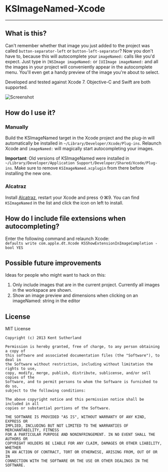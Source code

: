 # KSImageNamed-Xcode
---

## What is this?

Can't remember whether that image you just added to the project was called `button-separator-left` or `button-left-separator`? Now you don't have to, because this will autocomplete your `imageNamed:` calls like you'd expect. Just type in `[NSImage imageNamed:` or `[UIImage imageNamed:` and all the images in your project will conveniently appear in the autocomplete menu. You'll even get a handy preview of the image you're about to select.

Developed and tested against Xcode 7. Objective-C and Swift are both supported.

![Screenshot](https://raw.github.com/ksuther/KSImageNamed-Xcode/master/screenshot.gif)

## How do I use it?

### Manually

Build the KSImageNamed target in the Xcode project and the plug-in will automatically be installed in `~/Library/Developer/Xcode/Plug-ins`. Relaunch Xcode and `imageNamed:` will magically start autocompleting your images.

**Important**: Old versions of KSImageNamed were installed in `~/Library/Developer/Application Support/Developer/Shared/Xcode/Plug-ins`. Make sure to remove `KSImageNamed.xcplugin` from there before installing the new one.

### Alcatraz

Install [Alcatraz](http://alcatraz.io/), restart your Xcode and press ⇧⌘9. You can find `KSImageNamed` in the list and click the icon on left to install.

## How do I include file extensions when autocompleting?

Enter the following command and relaunch Xcode:  
`defaults write com.apple.dt.Xcode KSShowExtensionInImageCompletion -bool YES`

## Possible future improvements

Ideas for people who might want to hack on this:

1. Only include images that are in the current project. Currently all images in the workspace are shown.
2. Show an image preview and dimensions when clicking on an imageNamed: string in the editor

## License

MIT License

    Copyright (c) 2013 Kent Sutherland
    
    Permission is hereby granted, free of charge, to any person obtaining a copy of
    this software and associated documentation files (the "Software"), to deal in
    the Software without restriction, including without limitation the rights to use,
    copy, modify, merge, publish, distribute, sublicense, and/or sell copies of the
    Software, and to permit persons to whom the Software is furnished to do so,
    subject to the following conditions:
    
    The above copyright notice and this permission notice shall be included in all
    copies or substantial portions of the Software.
    
    THE SOFTWARE IS PROVIDED "AS IS", WITHOUT WARRANTY OF ANY KIND, EXPRESS OR
    IMPLIED, INCLUDING BUT NOT LIMITED TO THE WARRANTIES OF MERCHANTABILITY, FITNESS
    FOR A PARTICULAR PURPOSE AND NONINFRINGEMENT. IN NO EVENT SHALL THE AUTHORS OR
    COPYRIGHT HOLDERS BE LIABLE FOR ANY CLAIM, DAMAGES OR OTHER LIABILITY, WHETHER
    IN AN ACTION OF CONTRACT, TORT OR OTHERWISE, ARISING FROM, OUT OF OR IN
    CONNECTION WITH THE SOFTWARE OR THE USE OR OTHER DEALINGS IN THE SOFTWARE.
